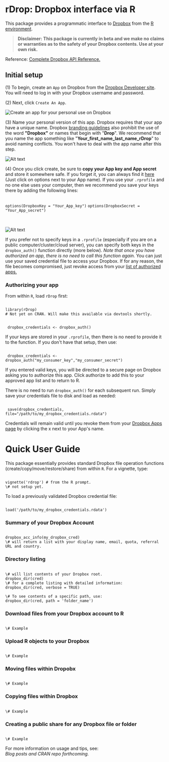 # rDrop: Dropbox interface via R

This package provides a  programmatic interface to [Dropbox](https://www2.dropbox.com/home) from the [R environment](http://www.r-project.org/).

> **Disclaimer: This package is currently in beta and we make no claims or warranties as to the safety of your Dropbox contents. Use at your own risk.**

Reference:
[Complete Dropbox API Reference.](https://www2.dropbox.com/developers/reference/api)


## Initial setup
(1) To begin, create an `App` on Dropbox from the [Dropbox Developer site](https://www2.dropbox.com/developers/apps). You will need to log in with your Dropbox username and password.

(2) Next, click `Create An App`.

![Create an app for your personal use on Dropbox](https://github.com/karthikram/rDrop/blob/master/screenshots/create_app.png?raw=true
)

(3) Name your personal version of this app. Dropbox requires that your app have a unique name. Dropbox [branding guidelines](https://www2.dropbox.com/developers/reference/branding) also prohibit the use of the word **"Dropbox"** or names that begin with "**Drop**". We recommend that you name the app something like "**Your_first_name_last_name_rDrop**" to avoid naming conflicts. You won't have to deal with the app name after this step.


![Alt text](https://github.com/karthikram/rDrop/blob/master/screenshots/name_your_app.png?raw=true)

(4) Once you click create, be sure to **copy your App key and App secret** and store it somewhere safe. If you forget it, you can always find it [here](https://www.dropbox.com/developers/apps) (Just click on options next to your App name). 
If you use your `.rprofile` and no one else uses your computer,  then we recommend you save your keys there by adding the following lines: <br><br>

`options(DropboxKey = "Your_App_key")`
`options(DropboxSecret = "Your_App_secret")`

<br>

![Alt text](https://github.com/karthikram/rDrop/blob/master/screenshots/keys.png?raw=true)

If you prefer not to specify keys in a `.rprofile` (especially if you are on a public computer/cluster/cloud server), you can specify both keys in the `dropbox_auth()` function directly (more below). <em>Note that once you have authorized an app, there is no need to call this function again.</em> You can just use your saved credential file to access your Dropbox. If for any reason, the file becomes compromised, just revoke access from your [list of authorized apps.](https://www2.dropbox.com/account#applications)

### Authorizing your app
From within `R`, load `rDrop` first: 

<pre><code>
library(rDrop)
# Not yet on CRAN. Will make this available via devtools shortly.
</code></pre>

<pre><code>
 dropbox_credentials <- dropbox_auth()
</code></pre>
 
 If your keys are stored in your `.rprofile`, then there is no need to provide it to the function. If you don't have that setup, then use: 
<pre><code>
 dropbox_credentials <- dropbox_auth("my_consumer_key","my_consumer_secret")
</code></pre>

 If you entered valid keys, you will be directed to a secure page on Dropbox asking you to authorize this app. Click authorize to add this to your approved app list and to return to R.

 There is no need to run `dropbox_auth()` for each subsequent run. Simply save your credentials file to disk and load as needed:

<pre><code>
 save(dropbox_credentials, file="/path/to/my_dropbox_credentials.rdata")
</code></pre>

Credentials will remain valid until you revoke them from your [Dropbox Apps page](https://www2.dropbox.com/developers/apps) by clicking the x next to your App's name.


# Quick User Guide
This package essentially provides standard Dropbox file operation functions (create/copy/move/restore/share) from within `R`. For a vignette, type: 
<pre><code>
vignette('rdrop') # from the R prompt.
\# not setup yet.
</code></pre>

To load a previously validated Dropbox credential file: 
<pre><code>
load('/path/to/my_dropbox_credentials.rdata')
</code></pre>

### Summary of your Dropbox Account
<pre><code>
dropbox_acc_info(my_dropbox_cred) 
\# will return a list with your display name, email, quota, referral URL and country.
</code></pre>

### Directory listing
<pre><code>
\# will list contents of your Dropbox root. 
dropbox_dir(cred)
\# for a complete listing with detailed information:
dropbox_dir(cred, verbose = TRUE)

\# To see contents of a specific path, use:
dropbox_dir(cred, path = 'folder_name')
</code></pre>


### Download files from your Dropbox account to R
<pre><code>
\# Example
</code></pre>

### Upload R objects to your Dropbox
<pre><code>
\# Example
</code></pre>

### Moving files within Dropobx
<pre><code>
\# Example
</code></pre>

### Copying files within Dropbox
<pre><code>
\# Example
</code></pre>

### Creating a public share for any Dropbox file or folder
<pre><code>
\# Example
</code></pre>


For more information on usage and tips, see: <br>
<em>Blog posts and CRAN repo forthcoming.</em>

